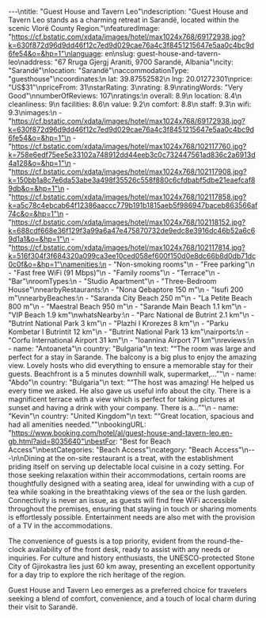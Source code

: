 ---\ntitle: "Guest House and Tavern Leo"\ndescription: "Guest House and Tavern Leo stands as a charming retreat in Sarandë, located within the scenic Vlorë County Region."\nfeaturedImage: "https://cf.bstatic.com/xdata/images/hotel/max1024x768/69172938.jpg?k=630f872d96d9dd46f12c7ed9d029cae76a4c3f8451215647e5aa0c4bc9d6fe54&o=&hp=1"\nlanguage: en\nslug: guest-house-and-tavern-leo\naddress: "67 Rruga Gjergj Araniti, 9700 Sarandë, Albania"\ncity: "Sarandë"\nlocation: "Sarandë"\naccommodationType: "guesthouse"\ncoordinates:\n  lat: 39.87552582\n  lng: 20.01272301\nprice: "US$31"\npriceFrom: 31\nstarRating: 3\nrating: 8.9\nratingWords: "Very Good"\nnumberOfReviews: 107\nratings:\n  overall: 8.9\n  location: 8.4\n  cleanliness: 9\n  facilities: 8.6\n  value: 9.2\n  comfort: 8.8\n  staff: 9.3\n  wifi: 9.3\nimages:\n  - "https://cf.bstatic.com/xdata/images/hotel/max1024x768/69172938.jpg?k=630f872d96d9dd46f12c7ed9d029cae76a4c3f8451215647e5aa0c4bc9d6fe54&o=&hp=1"\n  - "https://cf.bstatic.com/xdata/images/hotel/max1024x768/102117760.jpg?k=758e6edf75ee5e33102a748912dd44eeb3c0c732447561ad836c2a6913d4a128&o=&hp=1"\n  - "https://cf.bstatic.com/xdata/images/hotel/max1024x768/102117908.jpg?k=150bb1a8c7e6da53abe3a498f35526c558f880c6cfdbabf5dbe21eaefcaf89db&o=&hp=1"\n  - "https://cf.bstatic.com/xdata/images/hotel/max1024x768/102117858.jpg?k=a5c78c4ebcab64f12386aaccc779b191b1815aeb5f986947baceb863566af74c&o=&hp=1"\n  - "https://cf.bstatic.com/xdata/images/hotel/max1024x768/102118152.jpg?k=688cdf668e36f129f3a99a6a47e475870732de9edc8e3916dc46b52a6c69d1a1&o=&hp=1"\n  - "https://cf.bstatic.com/xdata/images/hotel/max1024x768/102117814.jpg?k=516f304f3f684320a099ca3ee10ced058ef600f150d0e8dc66b8d0db71dc0c0f&o=&hp=1"\namenities:\n  - "Non-smoking rooms"\n  - "Free parking"\n  - "Fast free WiFi (91 Mbps)"\n  - "Family rooms"\n  - "Terrace"\n  - "Bar"\nroomTypes:\n  - "Studio Apartment"\n  - "Three-Bedroom House"\nnearbyRestaurants:\n  - "Nona Qebaptore 150 m"\n  - "Isufi 200 m"\nnearbyBeaches:\n  - "Saranda City Beach 250 m"\n  - "La Petite Beach 800 m"\n  - "Maestral Beach 950 m"\n  - "Sarande Main Beach 1.1 km"\n  - "VIP Beach 1.9 km"\nwhatsNearby:\n  - "Parc National de Butrint 2.1 km"\n  - "Butrint National Park 3 km"\n  - "Plazhi I Krorezes 8 km"\n  - "Parku Kombetar I Butrintit 12 km"\n  - "Butrint National Park 13 km"\nairports:\n  - "Corfu International Airport 31 km"\n  - "Ioannina Airport 71 km"\nreviews:\n  - name: "Antoaneta"\n    country: "Bulgaria"\n    text: "“The room was large and perfect for a stay in Sarande. The balcony is a big plus to enjoy the amazing view. Lovely hosts who did everything to ensure a memorable stay for their guests.
Beachfront is a 5 minutes downhill walk, supermarket,...”"\n  - name: "Abdo"\n    country: "Bulgaria"\n    text: "“The host was amazing! He helped us every time we asked. He also gave us useful info about the city. There is a magnificent terrace with a view which is perfect for taking pictures at sunset and having a drink with your company. There is a...”"\n  - name: "Kevin"\n    country: "United Kingdom"\n    text: "“Great location, spacious and had all amenities needed.”"\nbookingURL: "https://www.booking.com/hotel/al/guest-house-and-tavern-leo.en-gb.html?aid=8035640"\nbestFor: "Best for Beach Access"\nbestCategories: "Beach Access"\ncategory: "Beach Access"\n---\n\nDining at the on-site restaurant is a treat, with the establishment priding itself on serving up delectable local cuisine in a cozy setting. For those seeking relaxation within their accommodations, certain rooms are thoughtfully designed with a seating area, ideal for unwinding with a cup of tea while soaking in the breathtaking views of the sea or the lush garden. Connectivity is never an issue, as guests will find free WiFi accessible throughout the premises, ensuring that staying in touch or sharing moments is effortlessly possible. Entertainment needs are also met with the provision of a TV in the accommodations.

The convenience of guests is a top priority, evident from the round-the-clock availability of the front desk, ready to assist with any needs or inquiries. For culture and history enthusiasts, the UNESCO-protected Stone City of Gjirokastra lies just 60 km away, presenting an excellent opportunity for a day trip to explore the rich heritage of the region.

Guest House and Tavern Leo emerges as a preferred choice for travelers seeking a blend of comfort, convenience, and a touch of local charm during their visit to Sarandë.